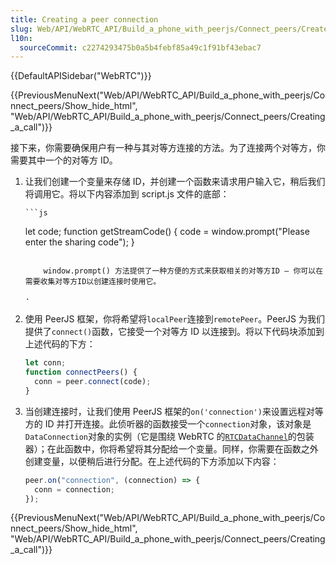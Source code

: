 ```yaml
---
title: Creating a peer connection
slug: Web/API/WebRTC_API/Build_a_phone_with_peerjs/Connect_peers/Create_a_peer_connection
l10n:
  sourceCommit: c2274293475b0a5b4febf85a49c1f91bf43ebac7
---
```


{{DefaultAPISidebar("WebRTC")}}

{{PreviousMenuNext("Web/API/WebRTC_API/Build_a_phone_with_peerjs/Connect_peers/Show_hide_html", "Web/API/WebRTC_API/Build_a_phone_with_peerjs/Connect_peers/Creating_a_call")}}

接下来，你需要确保用户有一种与其对等方连接的方法。为了连接两个对等方，你需要其中一个的对等方 ID。

1.  让我们创建一个变量来存储 ID，并创建一个函数来请求用户输入它，稍后我们将调用它。将以下内容添加到 script.js 文件的底部：

        ```js

    let code;
    function getStreamCode() {
    code = window.prompt("Please enter the sharing code");
    }

    ```

        window.prompt() 方法提供了一种方便的方式来获取相关的对等方ID — 你可以在需要收集对等方ID以创建连接时使用它。

    ·

2.  使用 PeerJS 框架，你将希望将`localPeer`连接到`remotePeer`。PeerJS 为我们提供了`connect()`函数，它接受一个对等方 ID 以连接到。将以下代码块添加到上述代码的下方：

    ```js
    let conn;
    function connectPeers() {
      conn = peer.connect(code);
    }
    ```

3.  当创建连接时，让我们使用 PeerJS 框架的`on('connection')`来设置远程对等方的 ID 并打开连接。此侦听器的函数接受一个`connection`对象，该对象是`DataConnection`对象的实例（它是围绕 WebRTC 的[`RTCDataChannel`](/zh-CN/docs/Web/API/RTCDataChannel)的包装器）；在此函数中，你将希望将其分配给一个变量。同样，你需要在函数之外创建变量，以便稍后进行分配。在上述代码的下方添加以下内容：

    ```js
    peer.on("connection", (connection) => {
      conn = connection;
    });
    ```

{{PreviousMenuNext("Web/API/WebRTC_API/Build_a_phone_with_peerjs/Connect_peers/Show_hide_html", "Web/API/WebRTC_API/Build_a_phone_with_peerjs/Connect_peers/Creating_a_call")}}
